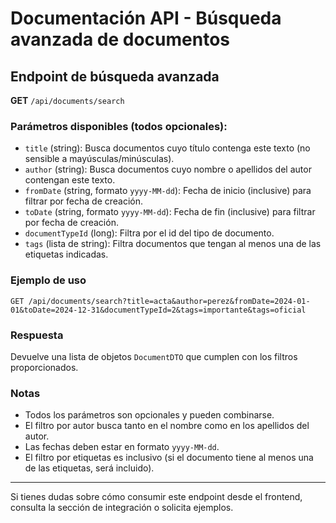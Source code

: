 # Documentación API - Búsqueda avanzada de documentos

## Endpoint de búsqueda avanzada

**GET** `/api/documents/search`

### Parámetros disponibles (todos opcionales):
- `title` (string): Busca documentos cuyo título contenga este texto (no sensible a mayúsculas/minúsculas).
- `author` (string): Busca documentos cuyo nombre o apellidos del autor contengan este texto.
- `fromDate` (string, formato `yyyy-MM-dd`): Fecha de inicio (inclusive) para filtrar por fecha de creación.
- `toDate` (string, formato `yyyy-MM-dd`): Fecha de fin (inclusive) para filtrar por fecha de creación.
- `documentTypeId` (long): Filtra por el id del tipo de documento.
- `tags` (lista de string): Filtra documentos que tengan al menos una de las etiquetas indicadas.

### Ejemplo de uso

```http
GET /api/documents/search?title=acta&author=perez&fromDate=2024-01-01&toDate=2024-12-31&documentTypeId=2&tags=importante&tags=oficial
```

### Respuesta
Devuelve una lista de objetos `DocumentDTO` que cumplen con los filtros proporcionados.

### Notas
- Todos los parámetros son opcionales y pueden combinarse.
- El filtro por autor busca tanto en el nombre como en los apellidos del autor.
- Las fechas deben estar en formato `yyyy-MM-dd`.
- El filtro por etiquetas es inclusivo (si el documento tiene al menos una de las etiquetas, será incluido).

---

Si tienes dudas sobre cómo consumir este endpoint desde el frontend, consulta la sección de integración o solicita ejemplos.
